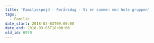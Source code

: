 ```yaml
---
title: 'Familiespejd - Forårsdag - Vi er sammen med hele gruppen'
tags:
  - Familie
date_start: 2018-03-03T09:00:00
date_end: 2018-03-03T18:00:00
old_id: 6970
---
```

